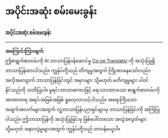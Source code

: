 <!--
CO_OP_TRANSLATOR_METADATA:
{
  "original_hash": "dd2c17fd379a3e8af6b04b4fd54107a5",
  "translation_date": "2025-09-03T23:38:36+00:00",
  "source_file": "2.4 End of module quiz.md",
  "language_code": "my"
}
-->
# အပိုင်းအဆုံး စမ်းမေးခွန်း  
[**အပိုင်းအဆုံး စမ်းမေးခွန်း**](https://forms.office.com/r/9jSTuNmrRX)

---

**အကြောင်းကြားချက်**:  
ဤစာရွက်စာတမ်းကို AI ဘာသာပြန်ဝန်ဆောင်မှု [Co-op Translator](https://github.com/Azure/co-op-translator) ကို အသုံးပြု၍ ဘာသာပြန်ထားပါသည်။ ကျွန်ုပ်တို့သည် တိကျမှုအတွက် ကြိုးစားနေသော်လည်း၊ အလိုအလျောက် ဘာသာပြန်ခြင်းတွင် အမှားများ သို့မဟုတ် မတိကျမှုများ ပါဝင်နိုင်သည်ကို သတိပြုပါ။ မူရင်းဘာသာစကားဖြင့် ရေးသားထားသော စာရွက်စာတမ်းကို အာဏာတရ အရင်းအမြစ်အဖြစ် ရှုလေ့လာသင့်ပါသည်။ အရေးကြီးသော အချက်အလက်များအတွက် လူ့ဘာသာပြန်ပညာရှင်များမှ ဘာသာပြန်ခြင်းကို အကြံပြုပါသည်။ ဤဘာသာပြန်ကို အသုံးပြုခြင်းမှ ဖြစ်ပေါ်လာသော အလွဲအလွတ်များ သို့မဟုတ် အနားလွဲမှုများအတွက် ကျွန်ုပ်တို့သည် တာဝန်မယူပါ။